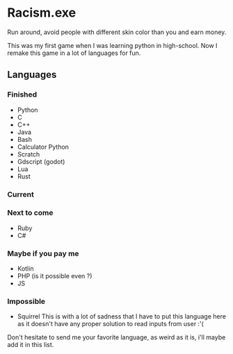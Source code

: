 # Racism.exe
Run around, avoid people with different skin color than you and earn money.

This was my first game when I was learning python in high-school. Now I remake this game in a lot of languages for fun.

## Languages
### Finished
 - Python
 - C
 - C++
 - Java
 - Bash
 - Calculator Python
 - Scratch
 - Gdscript (godot)
 - Lua
 - Rust
### Current
### Next to come
 - Ruby
 - C#
### Maybe if you pay me
 - Kotlin
 - PHP (is it possible even ?)
 - JS
 ### Impossible
 - Squirrel
 	This is with a lot of sadness that I have to put this language here as it doesn't have any proper solution to read inputs from user :'(

Don't hesitate to send me your favorite language, as weird as it is, i'll maybe add it in this list. 
